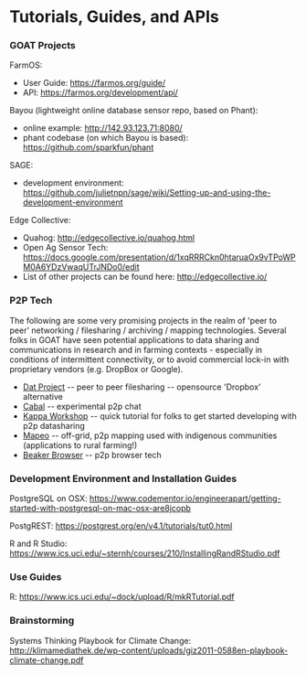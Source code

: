 # Tutorials, Guides, and APIs

### GOAT Projects
FarmOS:
* User Guide: https://farmos.org/guide/
* API: https://farmos.org/development/api/

Bayou (lightweight online database sensor repo, based on Phant):
* online example: http://142.93.123.71:8080/
* phant codebase (on which Bayou is based): https://github.com/sparkfun/phant

SAGE:
* development environment: https://github.com/julietnpn/sage/wiki/Setting-up-and-using-the-development-environment

Edge Collective:
* Quahog: http://edgecollective.io/quahog.html
* Open Ag Sensor Tech: https://docs.google.com/presentation/d/1xqRRRCkn0htaruaOx9vTPoWPM0A6YDzVwaqUTrJNDo0/edit 
* List of other projects can be found here: http://edgecollective.io/

### P2P Tech

The following are some very promising projects in the realm of 'peer to peer' networking / filesharing / archiving / mapping technologies.  Several folks in GOAT have seen potential applications to data sharing and communications in research and in farming contexts - especially in conditions of intermittent connectivity, or to avoid commercial lock-in with proprietary  vendors (e.g. DropBox or Google). 
* [Dat Project](https://datproject.org/) -- peer to peer filesharing -- opensource 'Dropbox' alternative
* [Cabal](https://cabal-club.github.io/) -- experimental p2p chat
* [Kappa Workshop](https://kappa-db.github.io/workshop/build/01.html) -- quick tutorial for folks to get started developing with  p2p datasharing
* [Mapeo](https://www.digital-democracy.org/mapeo/) -- off-grid, p2p mapping used with indigenous communities (applications to rural farming!)
* [Beaker Browser](https://beakerbrowser.com/) -- p2p browser tech

### Development Environment and Installation Guides
PostgreSQL on OSX: https://www.codementor.io/engineerapart/getting-started-with-postgresql-on-mac-osx-are8jcopb

PostgREST: https://postgrest.org/en/v4.1/tutorials/tut0.html

R and R Studio: https://www.ics.uci.edu/~sternh/courses/210/InstallingRandRStudio.pdf


### Use Guides
R: https://www.ics.uci.edu/~dock/upload/R/mkRTutorial.pdf


### Brainstorming
Systems Thinking Playbook for Climate Change: http://klimamediathek.de/wp-content/uploads/giz2011-0588en-playbook-climate-change.pdf


